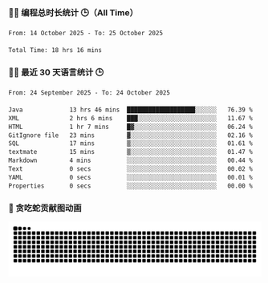 ### 🧑‍💻 编程总时长统计 🕒（All Time）

<!--START_SECTION:WakaTotal-->

```txt
From: 14 October 2025 - To: 25 October 2025

Total Time: 18 hrs 16 mins
```

<!--END_SECTION:WakaTotal-->


### 🧑‍💻 最近 30 天语言统计 🕒
<!--START_SECTION:WakaLast30Days-->

```txt
From: 24 September 2025 - To: 24 October 2025

Java             13 hrs 46 mins  ███████████████████░░░░░░   76.39 %
XML              2 hrs 6 mins    ███░░░░░░░░░░░░░░░░░░░░░░   11.67 %
HTML             1 hr 7 mins     █▓░░░░░░░░░░░░░░░░░░░░░░░   06.24 %
GitIgnore file   23 mins         ▓░░░░░░░░░░░░░░░░░░░░░░░░   02.16 %
SQL              17 mins         ▒░░░░░░░░░░░░░░░░░░░░░░░░   01.61 %
textmate         15 mins         ▒░░░░░░░░░░░░░░░░░░░░░░░░   01.47 %
Markdown         4 mins          ░░░░░░░░░░░░░░░░░░░░░░░░░   00.44 %
Text             0 secs          ░░░░░░░░░░░░░░░░░░░░░░░░░   00.02 %
YAML             0 secs          ░░░░░░░░░░░░░░░░░░░░░░░░░   00.01 %
Properties       0 secs          ░░░░░░░░░░░░░░░░░░░░░░░░░   00.00 %
```

<!--END_SECTION:WakaLast30Days-->

### 🐍 贪吃蛇贡献图动画

<picture>
  <source media="(prefers-color-scheme: dark)" srcset="https://raw.githubusercontent.com/AbsoluteZero001/AbsoluteZero001/output/github-contribution-grid-snake-dark.svg">
  <source media="(prefers-color-scheme: light)" srcset="https://raw.githubusercontent.com/AbsoluteZero001/AbsoluteZero001/output/github-contribution-grid-snake.svg">
  <img alt="github contribution grid snake animation" src="https://raw.githubusercontent.com/AbsoluteZero001/AbsoluteZero001/output/github-contribution-grid-snake.svg">
</picture>


